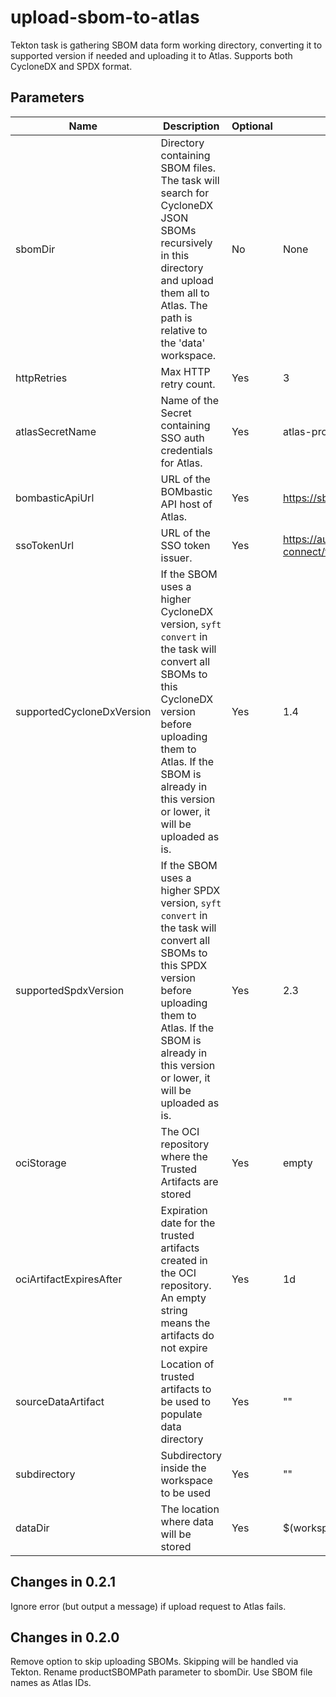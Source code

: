# upload-sbom-to-atlas
Tekton task is gathering SBOM data form working directory, converting it to supported version if needed and uploading it to Atlas.
Supports both CycloneDX and SPDX format.

## Parameters

| Name                      | Description                                                                                                                                                                                                                          | Optional | Default value                                                                 |
|---------------------------|--------------------------------------------------------------------------------------------------------------------------------------------------------------------------------------------------------------------------------------|----------|-------------------------------------------------------------------------------|
| sbomDir                   | Directory containing SBOM files. The task will search for CycloneDX JSON SBOMs recursively in this directory and upload them all to Atlas. The path is relative to the 'data' workspace.                                             | No       | None                                                                          |
| httpRetries               | Max HTTP retry count.                                                                                                                                                                                                                | Yes      | 3                                                                             |
| atlasSecretName           | Name of the Secret containing SSO auth credentials for Atlas.                                                                                                                                                                        | Yes      | atlas-prod-sso-secret                                                         |
| bombasticApiUrl           | URL of the BOMbastic API host of Atlas.                                                                                                                                                                                              | Yes      | https://sbom.atlas.devshift.net                                               |
| ssoTokenUrl               | URL of the SSO token issuer.                                                                                                                                                                                                         | Yes      | https://auth.redhat.com/auth/realms/EmployeeIDP/protocol/openid-connect/token |
| supportedCycloneDxVersion | If the SBOM uses a higher CycloneDX version, `syft convert` in the task will convert all SBOMs to this CycloneDX version before uploading them to Atlas. If the SBOM is already in this version or lower, it will be uploaded as is. | Yes      | 1.4                                                                           |
| supportedSpdxVersion      | If the SBOM uses a higher SPDX version, `syft convert` in the task will convert all SBOMs to this SPDX version before uploading them to Atlas. If the SBOM is already in this version or lower, it will be uploaded as is.           | Yes      | 2.3                                                                           |
| ociStorage                | The OCI repository where the Trusted Artifacts are stored                                                                                                                                                                            | Yes      | empty                                                                         |
| ociArtifactExpiresAfter   | Expiration date for the trusted artifacts created in the OCI repository. An empty string means the artifacts do not expire                                                                                                           | Yes      | 1d                                                                            |
| sourceDataArtifact        | Location of trusted artifacts to be used to populate data directory                                                                                                                                                                  | Yes      | ""                                                                            |
| subdirectory              | Subdirectory inside the workspace to be used                                                                                                                                                                                         | Yes      | ""                                                                            |
| dataDir                   | The location where data will be stored                                                                                                                                                                                               | Yes      | $(workspaces.data.path)                                                       |

## Changes in 0.2.1
Ignore error (but output a message) if upload request to Atlas fails.

## Changes in 0.2.0
Remove option to skip uploading SBOMs. Skipping will be handled via Tekton.
Rename productSBOMPath parameter to sbomDir. Use SBOM file names as Atlas IDs.
